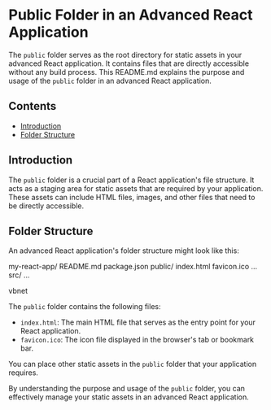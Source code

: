 # Public Folder in an Advanced React Application

The `public` folder serves as the root directory for static assets in your advanced React application. It contains files that are directly accessible without any build process. This README.md explains the purpose and usage of the `public` folder in an advanced React application.

## Contents

- [Introduction](#introduction)
- [Folder Structure](#folder-structure)

## Introduction

The `public` folder is a crucial part of a React application's file structure. It acts as a staging area for static assets that are required by your application. These assets can include HTML files, images, and other files that need to be directly accessible.

## Folder Structure

An advanced React application's folder structure might look like this:

my-react-app/
README.md
package.json
public/
index.html
favicon.ico
...
src/
...

vbnet


The `public` folder contains the following files:

- `index.html`: The main HTML file that serves as the entry point for your React application.
- `favicon.ico`: The icon file displayed in the browser's tab or bookmark bar.

You can place other static assets in the `public` folder that your application requires.

By understanding the purpose and usage of the `public` folder, you can effectively manage your static assets in an advanced React application.
